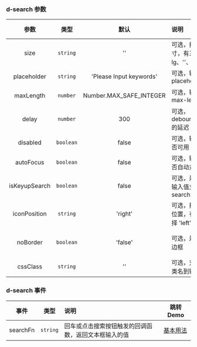 ### d-search 参数

|     参数      |   类型    |          默认           | 说明                                    | 跳转 Demo                                             |
| :-----------: | :-------: | :---------------------: | :-------------------------------------- | ----------------------------------------------------- |
|     size      | `string`  |           ''            | 可选，搜索框尺寸，有三种选择 lg、''、sm | [基本用法](demo#basic-usage)           |
|  placeholder  | `string`  | 'Please Input keywords' | 可选，输入框的 placeholder              |
|   maxLength   | `number`  | Number.MAX_SAFE_INTEGER | 可选，输入框的 max-length               | [双向绑定](demo#bidirectional-binding) |
|     delay     | `number`  |           300           | 可选，debounceTime 的延迟               |
|   disabled    | `boolean` |          false          | 可选，输入框是否可用                    |
|   autoFocus    | `boolean` |          false          | 可选，输入框是否自动对焦               | [基本用法](demo#basic-usage)       |
| isKeyupSearch | `boolean` |          false          | 可选，是否支持输入值立即出发 searchFn   | [基本用法](demo#basic-usage)           |
| iconPosition  | `string` |          'right'          | 可选，搜索图标位置，有两种选择 'left'/'right'| [搜索图标左置](demo#icon-left) |
| noBorder  | `boolean` |          'false'          | 可选，是否显示边框 | [搜索图标左置](demo#icon-left) |
|   cssClass    | `string`  |           ''            | 可选，支持传入类名到输入框上            |                                                          |

### d-search 事件

|   事件   |   类型   | 说明                                                 | 跳转 Demo                                   |
| :------: | :------: | :--------------------------------------------------- | ------------------------------------------- |
| searchFn | `string` | 回车或点击搜索按钮触发的回调函数，返回文本框输入的值 | [基本用法](demo#basic-usage) |
